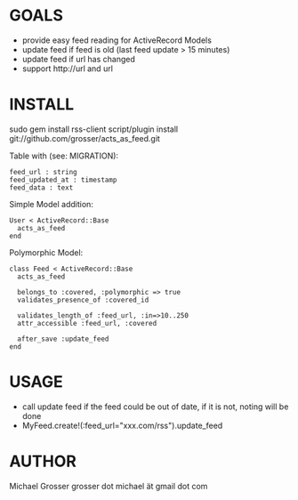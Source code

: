 GOALS
=====
 - provide easy feed reading for ActiveRecord Models
 - update feed if feed is old (last feed update > 15 minutes)
 - update feed if url has changed 
 - support http://url and url

INSTALL
=======
sudo gem install rss-client
script/plugin install git://github.com/grosser/acts_as_feed.git

Table with (see: MIGRATION):

    feed_url : string
    feed_updated_at : timestamp
    feed_data : text

Simple Model addition:

    User < ActiveRecord::Base
      acts_as_feed
    end
    
Polymorphic Model:

    class Feed < ActiveRecord::Base
      acts_as_feed
      
      belongs_to :covered, :polymorphic => true
      validates_presence_of :covered_id
      
      validates_length_of :feed_url, :in=>10..250
      attr_accessible :feed_url, :covered
      
      after_save :update_feed
    end
 
USAGE
=====
 - call update feed if the feed could be out of date, if it is not, noting will be done
 - MyFeed.create!(:feed_url="xxx.com/rss").update_feed
 
 
AUTHOR
======
Michael Grosser
grosser dot michael ät gmail dot com
